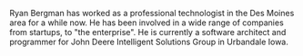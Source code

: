 Ryan Bergman has worked as a professional technologist in the Des Moines area for a while now. He has been involved in a wide range of companies from startups, to "the enterprise". He is currently a software architect and programmer for John Deere Intelligent Solutions Group in Urbandale Iowa.

